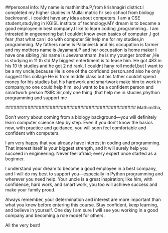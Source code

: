 ##personal info:
My name is mathimitha.P,from krishnagiri district.I completed my higher studies in Mullai matric hr sec school from biology backround .
i couldnt have any idea about computers.
I am a CSE student,studying in KGISL institute of technology.MY dream is to became a good employee in best company.I like to learn coding ,programming..
I am intrested in engeenering but I couldnt know even basics of computer ,I got fear ,that what can i do with computer
Sir,help me for my studies,in programming.
My fathers name is Palanivel.k and his occupation is farmer and my mothers name is Jayamani.P and her occupation is home maker 
I have one sibling ,his name is Jeevanantham ,he is my younger brother ,He is studying in 11 th std 
My biggest entertiment is to tease him.
He got 483 in his 10 th studies and he got 2 nd rank.
I couldnt hany roll model,but I want to be a  my uncle,because He is one of the confidend person.and also he only suggest this collage
He is from middle class but his father couldnt spend money for his studies but his hardwork and smartwork make him to work in  company,no one could help him.
so,i want to be a confident person and smartwork person
#SIR:
Sir,only one thing ,that help me in studies,phython programming and support me


###############################################
Mathimitha,

Don’t worry about coming from a biology background—you will definitely learn computer science step by step. Even if you don’t know the basics now, with practice and guidance, you will soon feel comfortable and confident with computers.

I am very happy that you already have interest in coding and programming. That interest itself is your biggest strength, and it will surely help you succeed in engineering. Never feel afraid; every expert once started as a beginner.

I understand your dream to become a good employee in a best company, and I will do my best to support you—especially in Python programming and wherever you need help. Your uncle is a great inspiration; like him, with confidence, hard work, and smart work, you too will achieve success and make your family proud.

Always remember, your determination and interest are more important than what you knew before entering this course. Stay confident, keep learning, and believe in yourself. One day I am sure I will see you working in a good company and becoming a role model for others.

All the very best!
